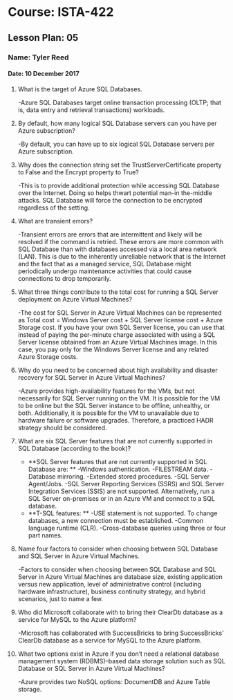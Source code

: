 # Course: ISTA-422
## Lesson Plan: 05
### Name: Tyler Reed
#### Date: 10 December 2017


1.	What is the target of Azure SQL Databases.
  
	-Azure SQL Databases target online transaction processing (OLTP; that is, data entry and retrieval transactions) workloads.
1.	By default, how many logical SQL Database servers can you have per Azure subscription? 
 
	-By default, you can have up to six logical SQL Database servers per Azure subscription.
1.	Why does the connection string set the TrustServerCertificate property to False and the Encrypt property to True?
  
	-This is to provide additional protection while accessing SQL Database over the Internet. Doing so helps thwart potential man-in the-middle attacks. SQL Database will force the connection to be encrypted regardless of the setting.
1.	What are transient errors? 
 
	-Transient errors are errors that are intermittent and likely will be resolved if the command is retried. These errors are more common with SQL Database than with databases accessed via a local area network (LAN). This is due to the inherently unreliable network that is the Internet and the fact that as a managed service, SQL Database might periodically undergo maintenance activities that could cause connections to drop temporarily.
1.	What three things contribute to the total cost for running a SQL Server deployment on Azure Virtual Machines?
  
	-The cost for SQL Server in Azure Virtual Machines can be represented as Total cost = Windows Server cost + SQL Server license cost + Azure Storage cost. If you have your own SQL Server license, you can use that instead of paying the per-minute charge associated with using a SQL Server license obtained from an Azure Virtual Machines image. In this case, you pay only for the Windows Server license and any related Azure Storage costs.
1.	Why do you need to be concerned about high availability and disaster recovery for SQL Server in Azure Virtual Machines?
  
	-Azure provides high-availability features for the VMs, but not necessarily for SQL Server running on the VM. It is possible for the VM to be online but the SQL Server instance to be offline, unhealthy, or both. Additionally, it is possible for the VM to unavailable due to hardware failure or software upgrades. Therefore, a practiced HADR strategy should be considered.
1.	What are six SQL Server features that are not currently supported in SQL Database (according to the book)?
  
	- **SQL Server features that are not currently supported in SQL Database are: **
    -Windows authentication.
    -FILESTREAM data.
    -Database mirroring.
    -Extended stored procedures.
    -SQL Server Agent/Jobs.
    -SQL Server Reporting Services (SSRS) and SQL Server Integration Services (SSIS) are not supported. Alternatively, run a SQL Server on-premises or in an Azure VM and connect to a SQL database.
    - **T-SQL features: **
    -USE statement is not supported. To change databases, a new connection must be established.
    -Common language runtime (CLR).
    -Cross-database queries using three or four part names.
1.	Name four factors to consider when choosing between SQL Database and SQL Server in Azure Virtual Machines. 
 
	-Factors to consider when choosing between SQL Database and SQL Server in Azure Virtual Machines are database size, existing application versus new application, level of administrative control (including hardware infrastructure), business continuity strategy, and hybrid scenarios, just to name a few.
1.	Who did Microsoft collaborate with to bring their ClearDb database as a service for MySQL to the Azure platform?  

	-Microsoft has collaborated with SuccessBricks to bring SuccessBricks’ ClearDb database as a service for MySQL to the Azure platform.
1.	What two options exist in Azure if you don’t need a relational database management system (RDBMS)–based data storage solution such as SQL Database or SQL Server in Azure Virtual Machines?
  
	-Azure provides two NoSQL options: DocumentDB and Azure Table storage.
